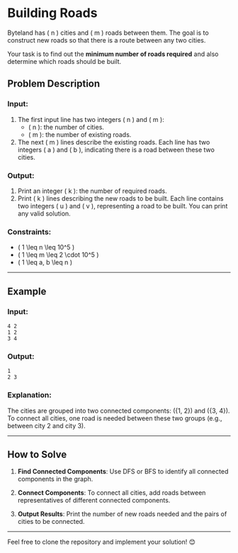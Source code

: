 # Building Roads

Byteland has \( n \) cities and \( m \) roads between them. The goal is to construct new roads so that there is a route between any two cities.

Your task is to find out the **minimum number of roads required** and also determine which roads should be built.

## Problem Description

### Input:
1. The first input line has two integers \( n \) and \( m \):  
   - \( n \): the number of cities.  
   - \( m \): the number of existing roads.
2. The next \( m \) lines describe the existing roads. Each line has two integers \( a \) and \( b \), indicating there is a road between these two cities.

### Output:
1. Print an integer \( k \): the number of required roads.  
2. Print \( k \) lines describing the new roads to be built. Each line contains two integers \( u \) and \( v \), representing a road to be built. You can print any valid solution.

### Constraints:
- \( 1 \leq n \leq 10^5 \)  
- \( 1 \leq m \leq 2 \cdot 10^5 \)  
- \( 1 \leq a, b \leq n \)

---

## Example

### Input:
```
4 2
1 2
3 4
```

### Output:
```
1
2 3
```

### Explanation:
The cities are grouped into two connected components: \(\{1, 2\}\) and \(\{3, 4\}\). To connect all cities, one road is needed between these two groups (e.g., between city 2 and city 3).

---

## How to Solve

1. **Find Connected Components**:
   Use DFS or BFS to identify all connected components in the graph.

2. **Connect Components**:
   To connect all cities, add roads between representatives of different connected components.

3. **Output Results**:
   Print the number of new roads needed and the pairs of cities to be connected.

---

Feel free to clone the repository and implement your solution! 😊
